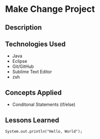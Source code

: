 # Make Change Project

## Description

## Technologies Used
 - Java
 - Eclipse
 - Git/GitHub
 - Sublime Text Editor
 - zsh

 ## Concepts Applied
  - Conditonal Statements (if/else)

 ## Lessons Learned

 ```
 System.out.println("Hello, World");
 ```